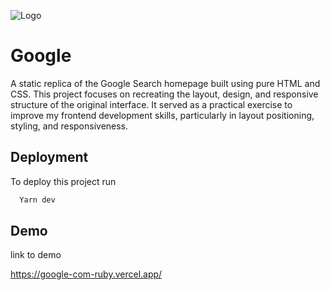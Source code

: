 
![Logo](https://upload.wikimedia.org/wikipedia/commons/thumb/c/c1/Google_%22G%22_logo.svg/1200px-Google_%22G%22_logo.svg.png)


# Google

A static replica of the Google Search homepage built using pure HTML and CSS. This project focuses on recreating the layout, design, and responsive structure of the original interface. It served as a practical exercise to improve my frontend development skills, particularly in layout positioning, styling, and responsiveness.

## Deployment

To deploy this project run

```bash
  Yarn dev 
```


## Demo

 link to demo

https://google-com-ruby.vercel.app/
